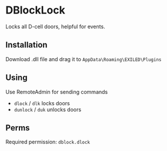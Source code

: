 # DBlockLock
Locks all D-cell doors, helpful for events.

## Installation
Download .dll file and drag it to `AppData\Roaming\EXILED\Plugins`

## Using
Use RemoteAdmin for sending commands
- `dlock` / `dlk` locks doors
- `dunlock` / `duk` unlocks doors

## Perms
Required permission: `dblock.dlock`
